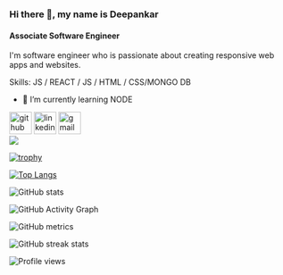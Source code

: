 ### Hi there 👋, my name is Deepankar
#### Associate Software Engineer
I'm software engineer who is passionate about creating responsive web apps and websites.


Skills:  JS / REACT / JS / HTML / CSS/MONGO DB

- 🌱 I’m currently learning NODE 


[<img src='https://cdn.jsdelivr.net/npm/simple-icons@3.0.1/icons/github.svg' alt='github' height='40'>](https://github.com/DEEPANKARTIWARI)  [<img src='https://cdn.jsdelivr.net/npm/simple-icons@3.0.1/icons/linkedin.svg' alt='linkedin' height='40'>](https://www.linkedin.com/in/dipankar-tiwari-0183309a/)  [<img src='https://cdn.jsdelivr.net/npm/simple-icons@3.0.1/icons/gmail.svg' alt='gmail' height='40'>](dipankar.tiwari01@gmail.com)  
<img src='https://www.codewars.com/users/Deepankar@1994/badges/large'>

[![trophy](https://github-profile-trophy.vercel.app/?username=DEEPANKARTIWARI)](https://github.com/ryo-ma/github-profile-trophy)

[![Top Langs](https://github-readme-stats.vercel.app/api/top-langs/?username=DEEPANKARTIWARI)](https://github.com/anuraghazra/github-readme-stats)

![GitHub stats](https://github-readme-stats.vercel.app/api?username=DEEPANKARTIWARI&show_icons=true_color=white)  

![GitHub Activity Graph](https://activity-graph.herokuapp.com/graph?username=DEEPANKARTIWARI)  

![GitHub metrics](https://metrics.lecoq.io/DEEPANKARTIWARI)  

![GitHub streak stats](https://streak-stats.demolab.com/?user=DEEPANKARTIWARI)  

![Profile views](https://gpvc.arturio.dev/DEEPANKARTIWARI)  
